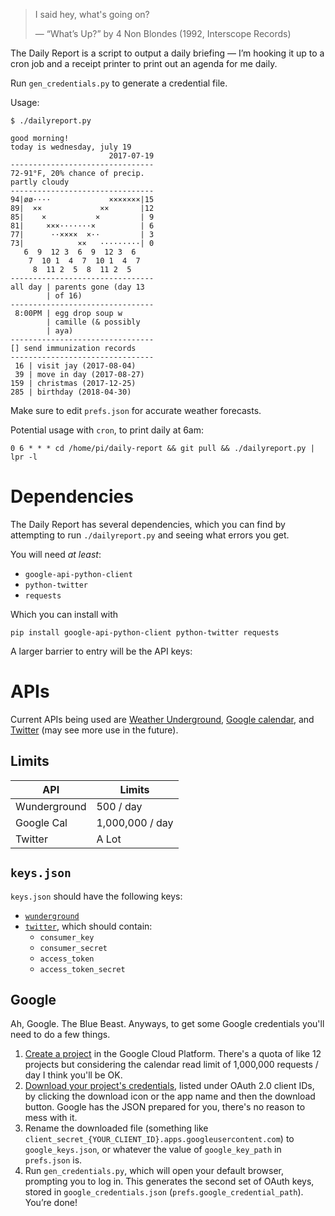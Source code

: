 > I said hey, what's going on?
>
> — “What’s Up?” by 4 Non Blondes (1992, Interscope Records)

The Daily Report is a script to output a daily briefing — I’m hooking it up
to a cron job and a receipt printer to print out an agenda for me daily.

Run `gen_credentials.py` to generate a credential file.

Usage:

    $ ./dailyreport.py

    good morning!
    today is wednesday, july 19
                          2017-07-19
    --------------------------------
    72-91°F, 20% chance of precip.
    partly cloudy
    --------------------------------
    94|øø····             ×××××××|15
    89|  ××             ××       |12
    85|    ×           ×         | 9
    81|     ×××·······×          | 6
    77|      ··××××  ×··         | 3
    73|            ××   ·········| 0
       6  9  12 3  6  9  12 3  6
        7  10 1  4  7  10 1  4  7
         8  11 2  5  8  11 2  5
    --------------------------------
    all day | parents gone (day 13
            | of 16)
    --------------------------------
     8:00PM | egg drop soup w
            | camille (& possibly
            | aya)
    --------------------------------
    [] send immunization records
    --------------------------------
     16 | visit jay (2017-08-04)
     39 | move in day (2017-08-27)
    159 | christmas (2017-12-25)
    285 | birthday (2018-04-30)



Make sure to edit `prefs.json` for accurate weather forecasts.

Potential usage with `cron`, to print daily at 6am:

    0 6 * * * cd /home/pi/daily-report && git pull && ./dailyreport.py | lpr -l

# Dependencies

The Daily Report has several dependencies, which you can find by attempting to
run `./dailyreport.py` and seeing what errors you get.

You will need *at least*:

* `google-api-python-client`
* `python-twitter`
* `requests`

Which you can install with

    pip install google-api-python-client python-twitter requests

A larger barrier to entry will be the API keys:

# APIs

Current APIs being used are [Weather Underground][wunderground], [Google
calendar][gcal], and [Twitter][twitter] (may see more use in the future).

## Limits

API          |Limits
-------------|---------------
Wunderground |500 / day
Google Cal   |1,000,000 / day
Twitter      |A Lot

## `keys.json`

`keys.json` should have the following keys:

* [`wunderground`][wunderground]
* [`twitter`][twitter], which should contain:
    * `consumer_key`
    * `consumer_secret`
    * `access_token`
    * `access_token_secret`

## Google

Ah, Google. The Blue Beast. Anyways, to get some Google credentials you'll need
to do a few things.

1. [Create a project][proj] in the Google Cloud Platform. There's a quota of
   like 12 projects but considering the calendar read limit of 1,000,000
   requests / day I think you'll be OK.
2. [Download your project's credentials][creds], listed under OAuth 2.0 client
   IDs, by clicking the download icon or the app name and then the download
   button. Google has the JSON prepared for you, there's no reason to mess with
   it.
3. Rename the downloaded file (something like
   `client_secret_{YOUR_CLIENT_ID}.apps.googleusercontent.com`) to
   `google_keys.json`, or whatever the value of `google_key_path` in
   `prefs.json` is.
4. Run `gen_credentials.py`, which will open your default browser, prompting
   you to log in. This generates the second set of OAuth keys, stored in
   `google_credentials.json` (`prefs.google_credential_path`). You’re done!

[wunderground]: https://www.wunderground.com/weather/api
[twitter]: https://apps.twitter.com/app/new
[gcal]: https://console.cloud.google.com/apis/dashboard
[creds]: https://console.cloud.google.com/apis/credentials
[proj]: https://console.cloud.google.com/projectcreate
